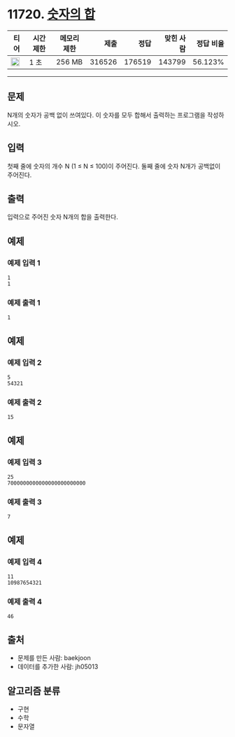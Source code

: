 # 11720. [숫자의 합](https://www.acmicpc.net/problem/11720)

| 티어                                                                 | 시간 제한 | 메모리 제한 |   제출 |   정답 | 맞힌 사람 | 정답 비율 |
| -------------------------------------------------------------------- | --------- | ----------- | -----: | -----: | --------: | --------: |
| <img src="https://static.solved.ac/tier_small/2.svg" width="20px" /> | 1 초      | 256 MB      | 316526 | 176519 |    143799 |   56.123% |

---

## 문제

N개의 숫자가 공백 없이 쓰여있다. 이 숫자를 모두 합해서 출력하는 프로그램을 작성하시오.

## 입력

첫째 줄에 숫자의 개수 N (1 ≤ N ≤ 100)이 주어진다. 둘째 줄에 숫자 N개가 공백없이 주어진다.

## 출력

입력으로 주어진 숫자 N개의 합을 출력한다.

## 예제

### 예제 입력 1

```
1
1
```

### 예제 출력 1

```
1
```

## 예제

### 예제 입력 2

```
5
54321
```

### 예제 출력 2

```
15
```

## 예제

### 예제 입력 3

```
25
7000000000000000000000000
```

### 예제 출력 3

```
7
```

## 예제

### 예제 입력 4

```
11
10987654321
```

### 예제 출력 4

```
46
```

## 출처

- 문제를 만든 사람: baekjoon
- 데이터를 추가한 사람: jh05013

## 알고리즘 분류

- 구현
- 수학
- 문자열
